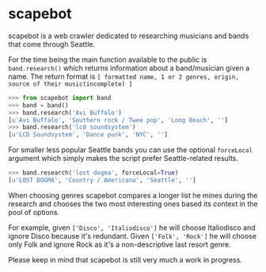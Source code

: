 # scapebot

scapebot is a web crawler dedicated to researching musicians and bands that come through Seattle.

For the time being the main function available to the public is `band.research()` which returns information about a band/musician given a name.
The return format is `[ formatted name, 1 or 2 genres, origin, source of their music(incomplete) ]`

```python
>>> from scapebot import band
>>> band = band()
>>> band.research('Avi Buffalo')
[u'Avi Buffalo', 'Southern rock / Twee pop', 'Long Beach', '']
>>> band.research('lcd soundsystem')
[u'LCD Soundsystem', 'Dance punk', 'NYC', '']
```

For smaller less popular Seattle bands you can use the optional `forceLocal` argument which simply makes the script prefer Seattle-related results.

```python
>>> band.research('lost dogma', forceLocal=True)
[u'LOST DOGMA', 'Country / Americana', 'Seattle', '']
```

When choosing genres scapebot compares a longer list he mines during the research and chooses the two most interesting ones based its context in the pool of options.

For example, given `['Disco', 'Italiodisco']` he will choose Italiodisco and ignore Disco because it's redundant. Given `['Folk', 'Rock']` he will choose only Folk and ignore Rock as it's a non-descriptive last resort genre.

Please keep in mind that scapebot is still very much a work in progress.

